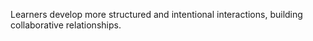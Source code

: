Learners develop more structured and intentional interactions, building collaborative relationships.
